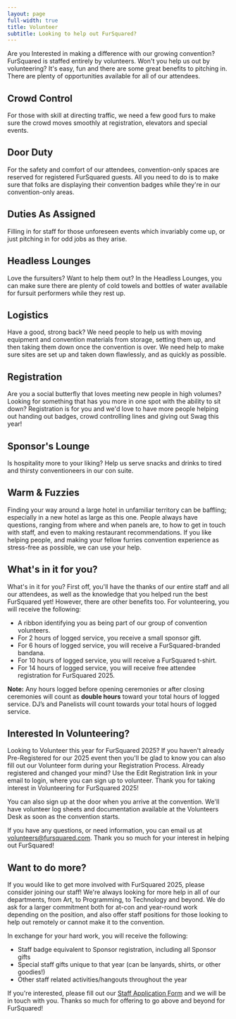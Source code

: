 ```yaml
---
layout: page
full-width: true
title: Volunteer
subtitle: Looking to help out FurSquared?
---
```

Are you Interested in making a difference with our growing convention? FurSquared is staffed entirely by volunteers. Won't you help us out by volunteering? It's easy, fun and there are some great benefits to pitching in. There are plenty of opportunities available for all of our attendees.

## Crowd Control

For those with skill at directing traffic, we need a few good furs to make sure the crowd moves smoothly at registration, elevators and special events.

## Door Duty

For the safety and comfort of our attendees, convention-only spaces are reserved for registered FurSquared guests. All you need to do is to make sure that folks are displaying their convention badges while they're in our convention-only areas.

## Duties As Assigned

Filling in for staff for those unforeseen events which invariably come up, or just pitching in for odd jobs as they arise.

## Headless Lounges

Love the fursuiters?  Want to help them out?  In the Headless Lounges, you can make sure there are plenty of cold towels and bottles of water available for fursuit performers while they rest up.

## Logistics

Have a good, strong back? We need people to help us with moving equipment and convention materials from storage, setting them up, and then taking them down once the convention is over.  We need help to make sure sites are set up and taken down flawlessly, and as quickly as possible.

## Registration

Are you a social butterfly that loves meeting new people in high volumes? Looking for something that has you more in one spot with the ability to sit down? Registration is for you and we'd love to have more people helping out handing out badges, crowd controlling lines and giving out Swag this year!

## Sponsor's Lounge

Is hospitality more to your liking? Help us serve snacks and drinks to tired and thirsty conventioneers in our con suite.

## Warm & Fuzzies

Finding your way around a large hotel in unfamiliar territory can be baffling; especially in a new hotel as large as this one. People always have questions, ranging from where and when panels are, to how to get in touch with staff, and even to making restaurant recommendations. If you like helping people, and making your fellow furries convention experience as stress-free as possible, we can use your help.

## What's in it for you?

What's in it for you? First off, you'll have the thanks of our entire staff and all our attendees, as well as the knowledge that you helped run the best FurSquared yet! However, there are other benefits too. For volunteering, you will receive the following:

- A ribbon identifying you as being part of our group of convention volunteers.
- For 2 hours of logged service, you receive a small sponsor gift.
- For 6 hours of logged service, you will receive a FurSquared-branded bandana.
- For 10 hours of logged service, you will receive a FurSquared t-shirt.
- For 14 hours of logged service, you will receive free attendee registration for FurSquared 2025.

**Note:** Any hours logged before opening ceremonies or after closing ceremonies will count as **double hours** toward your total hours of logged service. DJ’s and Panelists will count towards your total hours of logged service.

## Interested In Volunteering?

Looking to Volunteer this year for FurSquared  2025? If you haven't already Pre-Registered for our 2025 event then you'll be glad to know you can also fill out our Volunteer form during your Registration Process. Already registered and changed your mind? Use the Edit Registration link in your email to login, where you can sign up to volunteer. Thank you for taking interest in Volunteering for FurSquared  2025!

You can also sign up at the door when you arrive at the convention. We'll have volunteer log sheets and documentation available at the Volunteers Desk as soon as the convention starts.

If you have any questions, or need information, you can email us at [volunteers@fursquared.com](mailto:volunteers@fursquared.com). Thank you so much for your interest in helping out FurSquared\!

## Want to do more?

If you would like to get more involved with FurSquared 2025, please consider joining our staff! We're always looking for more help in all of our departments, from Art, to Programming, to Technology and beyond.
We do ask for a larger commitment both for at-con and year-round work depending on the position, and also offer staff positions for those looking to help out remotely or cannot make it to the convention.

In exchange for your hard work, you will receive the following:
* Staff badge equivalent to Sponsor registration, including all Sponsor gifts
* Special staff gifts unique to that year (can be lanyards, shirts, or other goodies!)
* Other staff related activities/hangouts throughout the year

If you're interested, please fill out our [Staff Application Form](https://forms.gle/DBpUAyNNj6r577sA9) and we will be in touch with you. Thanks so much for offering to go above and beyond for FurSquared!
